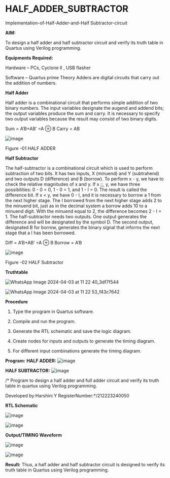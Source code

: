 # HALF_ADDER_SUBTRACTOR

Implementation-of-Half-Adder-and-Half Subtractor-circuit

**AIM:**

To design a half adder and half subtractor circuit and verify its truth table in Quartus using Verilog programming.

**Equipments Required:**

Hardware – PCs, Cyclone II , USB flasher 

Software – Quartus prime Theory Adders are digital circuits that carry out the addition of numbers.

**Half Adder**

Half adder is a combinational circuit that performs simple addition of two binary numbers. The input variables designate the augend and addend bits; the output variables produce the sum and carry. It is necessary to specify two output variables because the result may consist of two binary digits.

Sum = A’B+AB’ =A ⊕ B Carry = AB

![image](https://github.com/naavaneetha/HALF_ADDER_SUBTRACTOR/assets/154305477/bd4a0b2c-cdbc-4184-ab08-81578f121e1f)

Figure -01 HALF ADDER

**Half Subtractor**

The half-subtractor is a combinational circuit which is used to perform subtraction of two bits. It has two inputs, X (minuend) and Y (subtrahend) and two outputs D (difference) and B (borrow). To perform x - y, we have to check the relative magnitudes of x and y. If x ;;, y, we have three possibilities: 0 - 0 = 0, 1 - 0 = 1, and 1 - I = 0. The result is called the difference bit. If x < y, we have 0 - I, and it is necessary to borrow a 1 from the next higher stage. The I borrowed from the next higher stage adds 2 to the minuend bit, just as in the decimal system a borrow adds 10 to a minuend digit. With the minuend equal to 2, the difference becomes 2 - I = 1. The half-subtractor needs two outputs. One output generates the difference and will be designated by the symbol D. The second output, designated B for borrow, generates the binary signal that informs the next stage that a I has been borrowed. 

Diff = A’B+AB’ =A ⊕ B
Borrow = A’B

 ![image](https://github.com/naavaneetha/HALF_ADDER_SUBTRACTOR/assets/154305477/d76b099c-513f-4e7c-843a-e2fd028a531a)

Figure -02 HALF Subtractor

**Truthtable**

![WhatsApp Image 2024-04-03 at 11 22 40_3df7f544](https://github.com/harshiniyu/HALF_ADDER_SUBTRACTOR/assets/144979786/8bea00be-c679-47ba-91c4-7205ae999e16)



![WhatsApp Image 2024-04-03 at 11 22 53_f43c7642](https://github.com/harshiniyu/HALF_ADDER_SUBTRACTOR/assets/144979786/bcfbca93-909e-433e-9145-72baa5ac7958)



**Procedure**

1.	Type the program in Quartus software.

2.	Compile and run the program.

3.	Generate the RTL schematic and save the logic diagram.

4.	Create nodes for inputs and outputs to generate the timing diagram.

5.	For different input combinations generate the timing diagram.


**Program:**
**HALF ADDER:**
![image](https://github.com/harshiniyu/HALF_ADDER_SUBTRACTOR/assets/144979786/cf782726-a0aa-4c57-8046-bdb1ef1ea885) 


**HALF SUBTRACTOR:**
![image](https://github.com/harshiniyu/HALF_ADDER_SUBTRACTOR/assets/144979786/2874bd11-bbae-4e70-ada2-ebd5220848f6)


/* Program to design a half adder and full adder circuit and verify its truth table in quartus using Verilog programming.

Developed by:Harshini Y
RegisterNumber:*/212223240050

**RTL Schematic**

![image](https://github.com/harshiniyu/HALF_ADDER_SUBTRACTOR/assets/144979786/c565b323-7c6b-4be2-85a6-705a33f473cf)


![image](https://github.com/harshiniyu/HALF_ADDER_SUBTRACTOR/assets/144979786/c8c555de-b996-495b-a04f-d4e43c53f24a)





**Output/TIMING Waveform**

![image](https://github.com/harshiniyu/HALF_ADDER_SUBTRACTOR/assets/144979786/d44dac75-8fc4-47be-88fe-88be17aa920d)



![image](https://github.com/harshiniyu/HALF_ADDER_SUBTRACTOR/assets/144979786/f6b42c54-072c-48d8-bad4-3b39391c7adc)



**Result:**
Thus, a half adder and half subtractor circuit is designed to verify its truth table in Quartus using Verilog programming.
